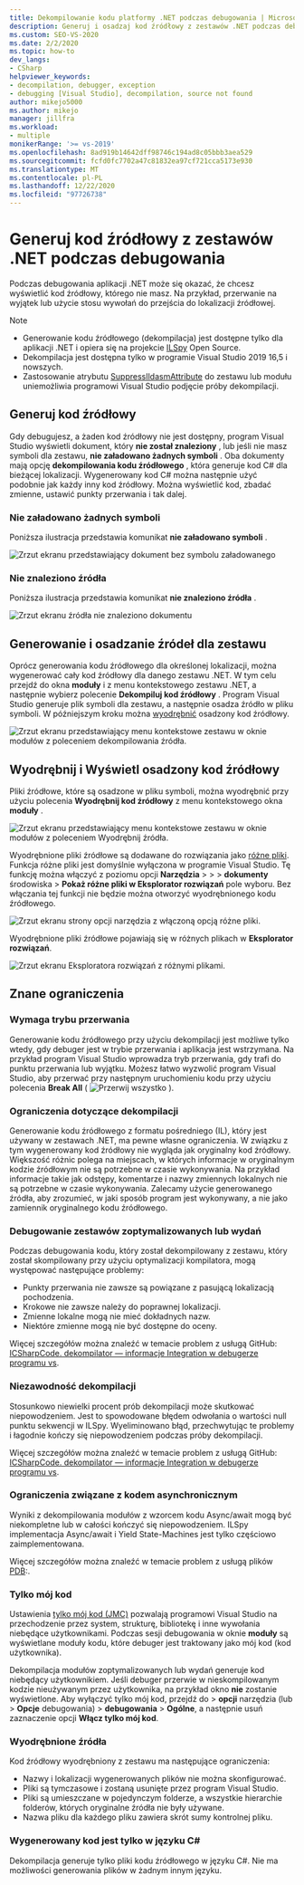 ```yaml
---
title: Dekompilowanie kodu platformy .NET podczas debugowania | Microsoft Docs
description: Generuj i osadzaj kod źródłowy z zestawów .NET podczas debugowania w programie Visual Studio. Wyodrębnij i Wyświetl osadzony kod źródłowy.
ms.custom: SEO-VS-2020
ms.date: 2/2/2020
ms.topic: how-to
dev_langs:
- CSharp
helpviewer_keywords:
- decompilation, debugger, exception
- debugging [Visual Studio], decompilation, source not found
author: mikejo5000
ms.author: mikejo
manager: jillfra
ms.workload:
- multiple
monikerRange: '>= vs-2019'
ms.openlocfilehash: 8ad919b14642dff98746c194ad8c05bbb3aea529
ms.sourcegitcommit: fcfd0fc7702a47c81832ea97cf721cca5173e930
ms.translationtype: MT
ms.contentlocale: pl-PL
ms.lasthandoff: 12/22/2020
ms.locfileid: "97726738"
---
```

# <a name="generate-source-code-from-net-assemblies-while-debugging"></a>Generuj kod źródłowy z zestawów .NET podczas debugowania

Podczas debugowania aplikacji .NET może się okazać, że chcesz wyświetlić kod źródłowy, którego nie masz. Na przykład, przerwanie na wyjątek lub użycie stosu wywołań do przejścia do lokalizacji źródłowej.

> [!NOTE]
> * Generowanie kodu źródłowego (dekompilacja) jest dostępne tylko dla aplikacji .NET i opiera się na projekcie [ILSpy](https://github.com/icsharpcode/ILSpy) Open Source.
> * Dekompilacja jest dostępna tylko w programie Visual Studio 2019 16,5 i nowszych.
> * Zastosowanie atrybutu [SuppressIldasmAttribute](/dotnet/api/system.runtime.compilerservices.suppressildasmattribute) do zestawu lub modułu uniemożliwia programowi Visual Studio podjęcie próby dekompilacji.

## <a name="generate-source-code"></a>Generuj kod źródłowy

Gdy debugujesz, a żaden kod źródłowy nie jest dostępny, program Visual Studio wyświetli dokument, który **nie został znaleziony** , lub jeśli nie masz symboli dla zestawu, **nie załadowano żadnych symboli** . Oba dokumenty mają opcję **dekompilowania kodu źródłowego** , która generuje kod C# dla bieżącej lokalizacji. Wygenerowany kod C# można następnie użyć podobnie jak każdy inny kod źródłowy. Można wyświetlić kod, zbadać zmienne, ustawić punkty przerwania i tak dalej.

### <a name="no-symbols-loaded"></a>Nie załadowano żadnych symboli

Poniższa ilustracja przedstawia komunikat **nie załadowano symboli** .

![Zrzut ekranu przedstawiający dokument bez symbolu załadowanego](media/decompilation-no-symbol-found.png)

### <a name="source-not-found"></a>Nie znaleziono źródła

Poniższa ilustracja przedstawia komunikat **nie znaleziono źródła** .

![Zrzut ekranu źródła nie znaleziono dokumentu](media/decompilation-no-source-found.png)

## <a name="generate-and-embed-sources-for-an-assembly"></a>Generowanie i osadzanie źródeł dla zestawu

Oprócz generowania kodu źródłowego dla określonej lokalizacji, można wygenerować cały kod źródłowy dla danego zestawu .NET. W tym celu przejdź do okna **moduły** i z menu kontekstowego zestawu .NET, a następnie wybierz polecenie **Dekompiluj kod źródłowy** . Program Visual Studio generuje plik symboli dla zestawu, a następnie osadza źródło w pliku symboli. W późniejszym kroku można [wyodrębnić](#extract-and-view-the-embedded-source-code) osadzony kod źródłowy.

![Zrzut ekranu przedstawiający menu kontekstowe zestawu w oknie modułów z poleceniem dekompilowania źródła.](media/decompilation-decompile-source-code.png)

## <a name="extract-and-view-the-embedded-source-code"></a>Wyodrębnij i Wyświetl osadzony kod źródłowy

Pliki źródłowe, które są osadzone w pliku symboli, można wyodrębnić przy użyciu polecenia **Wyodrębnij kod źródłowy** z menu kontekstowego okna **moduły** .

![Zrzut ekranu przedstawiający menu kontekstowe zestawu w oknie modułów z poleceniem Wyodrębnij źródła.](media/decompilation-extract-source-code.png)

Wyodrębnione pliki źródłowe są dodawane do rozwiązania jako [różne pliki](../ide/reference/miscellaneous-files.md). Funkcja różne pliki jest domyślnie wyłączona w programie Visual Studio. Tę funkcję można włączyć z poziomu opcji **Narzędzia**  >    >    >  **dokumenty** środowiska  >  **Pokaż różne pliki w Eksplorator rozwiązań** pole wyboru. Bez włączania tej funkcji nie będzie można otworzyć wyodrębnionego kodu źródłowego.

![Zrzut ekranu strony opcji narzędzia z włączoną opcją różne pliki.](media/decompilation-tools-options-misc-files.png)

Wyodrębnione pliki źródłowe pojawiają się w różnych plikach w **Eksplorator rozwiązań**.

![Zrzut ekranu Eksploratora rozwiązań z różnymi plikami.](media/decompilation-solution-explorer.png)

## <a name="known-limitations"></a>Znane ograniczenia

### <a name="requires-break-mode"></a>Wymaga trybu przerwania

Generowanie kodu źródłowego przy użyciu dekompilacji jest możliwe tylko wtedy, gdy debuger jest w trybie przerwania i aplikacja jest wstrzymana. Na przykład program Visual Studio wprowadza tryb przerwania, gdy trafi do punktu przerwania lub wyjątku. Możesz łatwo wyzwolić program Visual Studio, aby przerwać przy następnym uruchomieniu kodu przy użyciu polecenia **Break All** ( ![ Przerwij wszystko ](media/decompilation-break-all.png) ).

### <a name="decompilation-limitations"></a>Ograniczenia dotyczące dekompilacji

Generowanie kodu źródłowego z formatu pośredniego (IL), który jest używany w zestawach .NET, ma pewne własne ograniczenia. W związku z tym wygenerowany kod źródłowy nie wygląda jak oryginalny kod źródłowy. Większość różnic polega na miejscach, w których informacje w oryginalnym kodzie źródłowym nie są potrzebne w czasie wykonywania. Na przykład informacje takie jak odstępy, komentarze i nazwy zmiennych lokalnych nie są potrzebne w czasie wykonywania. Zalecamy użycie generowanego źródła, aby zrozumieć, w jaki sposób program jest wykonywany, a nie jako zamiennik oryginalnego kodu źródłowego.

### <a name="debug-optimized-or-release-assemblies"></a>Debugowanie zestawów zoptymalizowanych lub wydań

Podczas debugowania kodu, który został dekompilowany z zestawu, który został skompilowany przy użyciu optymalizacji kompilatora, mogą występować następujące problemy:
- Punkty przerwania nie zawsze są powiązane z pasującą lokalizacją pochodzenia.
- Krokowe nie zawsze należy do poprawnej lokalizacji.
- Zmienne lokalne mogą nie mieć dokładnych nazw.
- Niektóre zmienne mogą nie być dostępne do oceny.

Więcej szczegółów można znaleźć w temacie problem z usługą GitHub: [ICSharpCode. dekompilator — informacje Integration w debugerze programu vs](https://github.com/icsharpcode/ILSpy/issues/1901).

### <a name="decompilation-reliability"></a>Niezawodność dekompilacji

Stosunkowo niewielki procent prób dekompilacji może skutkować niepowodzeniem. Jest to spowodowane błędem odwołania o wartości null punktu sekwencji w ILSpy.  Wyeliminowano błąd, przechwytując te problemy i łagodnie kończy się niepowodzeniem podczas próby dekompilacji.

Więcej szczegółów można znaleźć w temacie problem z usługą GitHub: [ICSharpCode. dekompilator — informacje Integration w debugerze programu vs](https://github.com/icsharpcode/ILSpy/issues/1901).

### <a name="limitations-with-async-code"></a>Ograniczenia związane z kodem asynchronicznym

Wyniki z dekompilowania modułów z wzorcem kodu Async/await mogą być niekompletne lub w całości kończyć się niepowodzeniem. ILSpy implementacja Async/await i Yield State-Machines jest tylko częściowo zaimplementowana. 

Więcej szczegółów można znaleźć w temacie problem z usługą plików [PDB](https://github.com/icsharpcode/ILSpy/issues/1422):.

### <a name="just-my-code"></a>Tylko mój kod

Ustawienia [tylko mój kod (JMC)](./just-my-code.md) pozwalają programowi Visual Studio na przechodzenie przez system, strukturę, bibliotekę i inne wywołania niebędące użytkownikami. Podczas sesji debugowania w oknie **moduły** są wyświetlane moduły kodu, które debuger jest traktowany jako mój kod (kod użytkownika).

Dekompilacja modułów zoptymalizowanych lub wydań generuje kod niebędący użytkownikiem. Jeśli debuger przerwie w nieskompilowanym kodzie nieużywanym przez użytkownika, na przykład okno **nie** zostanie wyświetlone. Aby wyłączyć tylko mój kod, przejdź do   >  **opcji** narzędzia (lub   >  **Opcje** debugowania) > **debugowania**  >  **Ogólne**, a następnie usuń zaznaczenie opcji **Włącz tylko mój kod**.

### <a name="extracted-sources"></a>Wyodrębnione źródła

Kod źródłowy wyodrębniony z zestawu ma następujące ograniczenia:
- Nazwy i lokalizacji wygenerowanych plików nie można skonfigurować.
- Pliki są tymczasowe i zostaną usunięte przez program Visual Studio.
- Pliki są umieszczane w pojedynczym folderze, a wszystkie hierarchie folderów, których oryginalne źródła nie były używane.
- Nazwa pliku dla każdego pliku zawiera skrót sumy kontrolnej pliku.

### <a name="generated-code-is-c-only"></a>Wygenerowany kod jest tylko w języku C#
Dekompilacja generuje tylko pliki kodu źródłowego w języku C#. Nie ma możliwości generowania plików w żadnym innym języku.
